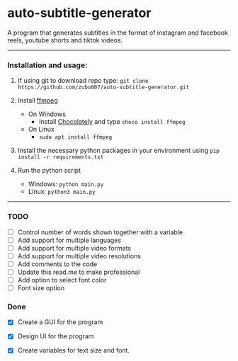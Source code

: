 #     auto-subtitle-generator
A program that generates subtitles in the format of instagram and facebook reels, youtube shorts and tiktok videos.
*** 
### Installation and usage:
1. If using git to download repo type: `git clone https://github.com/zubu007/auto-subtitle-generator.git` 
2. Install [ffmpeg](https://ffmpeg.org)
   * On Windows
     * Install [Chocolately](https://chocolatey.org/install) and type `choco install ffmpeg` 
   * On Linux
     * `sudo apt install ffmpeg`
       
3. Install the necessary python packages in your environment using `pip install -r requirements.txt` 
4. Run the python script
   * Windows:  `python main.py`
   * Linux:  `python3 main.py`

*** 

### TODO
- [ ] Control number of words shown together with a variable
- [ ] Add support for multiple languages
- [ ] Add support for multiple video formats
- [ ] Add support for multiple video resolutions
- [ ] Add comments to the code
- [ ] Update this read.me to make professional
- [ ] Add option to select font color
- [ ] Font size option

### Done
- [x] Create a GUI for the program
- [x] Design UI for the program
- [x] Create variables for text size and font.

